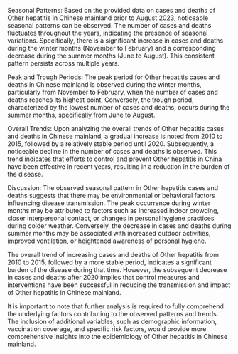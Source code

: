 Seasonal Patterns:
Based on the provided data on cases and deaths of Other hepatitis in Chinese mainland prior to August 2023, noticeable seasonal patterns can be observed. The number of cases and deaths fluctuates throughout the years, indicating the presence of seasonal variations. Specifically, there is a significant increase in cases and deaths during the winter months (November to February) and a corresponding decrease during the summer months (June to August). This consistent pattern persists across multiple years.

Peak and Trough Periods:
The peak period for Other hepatitis cases and deaths in Chinese mainland is observed during the winter months, particularly from November to February, when the number of cases and deaths reaches its highest point. Conversely, the trough period, characterized by the lowest number of cases and deaths, occurs during the summer months, specifically from June to August.

Overall Trends:
Upon analyzing the overall trends of Other hepatitis cases and deaths in Chinese mainland, a gradual increase is noted from 2010 to 2015, followed by a relatively stable period until 2020. Subsequently, a noticeable decline in the number of cases and deaths is observed. This trend indicates that efforts to control and prevent Other hepatitis in China have been effective in recent years, resulting in a reduction in the burden of the disease.

Discussion:
The observed seasonal pattern in Other hepatitis cases and deaths suggests that there may be environmental or behavioral factors influencing disease transmission. The peak occurrence during winter months may be attributed to factors such as increased indoor crowding, closer interpersonal contact, or changes in personal hygiene practices during colder weather. Conversely, the decrease in cases and deaths during summer months may be associated with increased outdoor activities, improved ventilation, or heightened awareness of personal hygiene.

The overall trend of increasing cases and deaths of Other hepatitis from 2010 to 2015, followed by a more stable period, indicates a significant burden of the disease during that time. However, the subsequent decrease in cases and deaths after 2020 implies that control measures and interventions have been successful in reducing the transmission and impact of Other hepatitis in Chinese mainland.

It is important to note that further analysis is required to fully comprehend the underlying factors contributing to the observed patterns and trends. The inclusion of additional variables, such as demographic information, vaccination coverage, and specific risk factors, would provide more comprehensive insights into the epidemiology of Other hepatitis in Chinese mainland.
